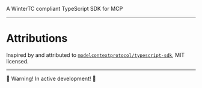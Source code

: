 A WinterTC compliant TypeScript SDK for MCP

---

# Attributions

Inspired by and attributed to [`modelcontextprotocol/typescript-sdk`](https://github.com/modelcontextprotocol/typescript-sdk), MIT licensed.

---

🚧 Warning! In active development! 🚧
